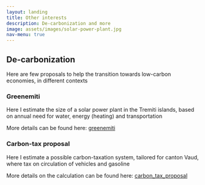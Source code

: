 ```yaml
---
layout: landing
title: Other interests
description: De-carbonization and more
image: assets/images/solar-power-plant.jpg
nav-menu: true
---
```


<div id="main">
	<div class="inner">
		<h2>De-carbonization</h2>
		Here are few proposals to help the transition towards low-carbon economies, in different contexts
		<h3>Greenemiti</h3>	
		Here I estimate the size of a solar power plant in the Tremiti islands, based on annual need for water, energy (heating) and transportation   
		<p> More details can be found here: <a href="https://github.com/ggrrll/greenemiti">greenemiti</a></p> 
		<h3>Carbon-tax proposal</h3>
		Here I estimate a possible carbon-taxation system, tailored for canton Vaud, where tax on circulation of  vehicles and gasoline   
		<p>More details on the calculation can be found here: <a href="https://github.com/ggrrll/carbon_tax_proposal">carbon_tax_proposal</a></p> 
	</div>

</div>